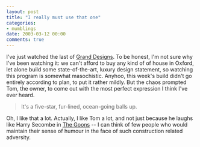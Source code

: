 ```yaml
---
layout: post
title: "I really must use that one"
categories:
- mumblings
date: 2003-03-12 00:00
comments: true
---
```


<p>I've just watched the last of <a href="http://www.channel4.com/granddesigns/buckinghamshire.html">Grand Designs</a>. To be honest, I'm not sure why I've been watching it: we can't afford to buy any kind of of house in Oxford, let alone build some state-of-the-art, luxury design statement, so watching this program is somewhat masochistic. Anyhoo, this week's build didn't go entirely according to plan, to put it rather mildly. But the chaos prompted Tom, the owner, to come out with the most perfect expression I think I've ever heard.</p>

<blockquote>It's a five-star, fur-lined, ocean-going balls up.</blockquote>

<p>Oh, I like that a lot. Actually, I like Tom a lot, and not just because he laughs like Harry Secombe in <a href="http://www.bbc.co.uk/bbc7/comedy/progpages/goons.shtml">The Goons</a> -- I can think of few people who would maintain their sense of humour in the face of such construction related adversity.</p>



